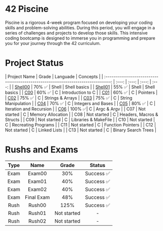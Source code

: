 # 42 Piscine
Piscine is a rigorous 4-week program focused on developing your coding skills and problem-solving abilities. During this period, you will engage in a series of challenges and projects to develop those skills.
This intensive coding bootcamp is designed to immerse you in programming and prepare you for your journey through the 42 curriculum.

# Project Status
| Project Name  | Grade | Languade | Concepts | 
|  :---------------------------------------------------------------------------------:   |  :---:  |  :---:  | :---:  |  :---:  |
| <a href="https://github.com/CatAraujoo/42_Piscine/tree/main/Shell00">Shell00</a>  | 70% ✅ | Shell | Shell basics | 
| <a href="https://github.com/CatAraujoo/42_Piscine/tree/main/Shell01">Shell01</a> | 55% ✅ | Shell | Shell basics |
| <a href="https://github.com/CatAraujoo/42_Piscine/tree/main/C00">C00</a> | 60% ✅ | C | Introduction to C |
| <a href="https://github.com/CatAraujoo/42_Piscine/tree/main/C01">C01</a>      | 60% ✅ | C | Pointers |
| <a href="https://github.com/CatAraujoo/42_Piscine/tree/main/C01">C02</a> | 75% ✅ | C | Strings & Arrays |
| <a href="https://github.com/CatAraujoo/42_Piscine/tree/main/C01">C03</a> | 75% ✅ | C | String Manipulation |
| <a href="https://github.com/CatAraujoo/42_Piscine/tree/main/C01">C04</a> | 70% ✅ | C | Integers and Bases |
| <a href="https://github.com/CatAraujoo/42_Piscine/tree/main/C01">C05</a> | 80% ✅ | C | Iteration and Recursion |
| <a href="https://github.com/CatAraujoo/42_Piscine/tree/main/C01">C06</a> | 100% ✅| C | Argc & Argv |
| C07      | Not started | C | Memory Allocation |
| C08      | Not started | C | Headers, Macros & Structs |
| C09      | Not started | C | Libraries & MakeFile |
| C10      | Not started | C | Recreating Programs |
| C11      | Not started | C | Function Pointers |
| C12      | Not started | C | Linked Lists |
| C13      | Not started | C | Binary Search Trees |

# Rushs and Exams

| Type  | Name | Grade | Status
|  :---:   |  :---:  |  :---:  | :---:  |
| Exam  | Exam00 | 30% | Success ✅
| Exam  | Exam01 | 40% | Success ✅
| Exam  | Exam02 | 40% | Success ✅
| Exam  | Final Exam | 48% | Success ✅
| Rush  | Rush00 | 125% | Success ✅
| Rush  | Rush01 | Not started | -
| Rush  | Rush02 | Not started | -
